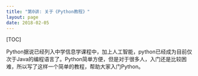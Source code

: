 ```yaml
---
title: "第0讲: 关于《Python教程》"
layout: page
date: 2018-02-05
---
```

[TOC]

Python据说已经列入中学信息学课程中，加上人工智能，python已经成为目前仅次于Java的编程语言了。Python简单方便，但是对于很多人，入门还是比较困难，所以写了这样一个简单的教程，帮助大家入门Python。
